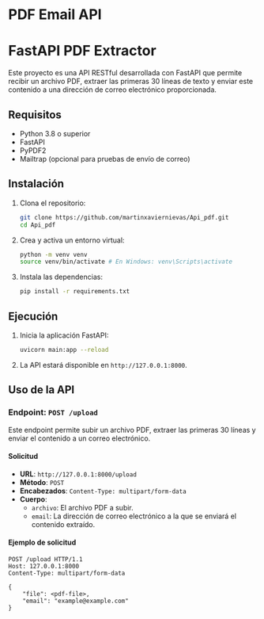 # PDF Email API

# FastAPI PDF Extractor

Este proyecto es una API RESTful desarrollada con FastAPI que permite recibir un archivo PDF, extraer las primeras 30 líneas de texto y enviar este contenido a una dirección de correo electrónico proporcionada.

## Requisitos

- Python 3.8 o superior
- FastAPI
- PyPDF2
- Mailtrap (opcional para pruebas de envío de correo)

## Instalación

1. Clona el repositorio:

    ```bash
    git clone https://github.com/martinxaviernievas/Api_pdf.git
    cd Api_pdf
    ```

2. Crea y activa un entorno virtual:

    ```bash
    python -m venv venv
    source venv/bin/activate # En Windows: venv\Scripts\activate
    ```

3. Instala las dependencias:

    ```bash
    pip install -r requirements.txt
    ```

## Ejecución

1. Inicia la aplicación FastAPI:

    ```bash
    uvicorn main:app --reload
    ```

2. La API estará disponible en `http://127.0.0.1:8000`.

## Uso de la API

### Endpoint: `POST /upload`

Este endpoint permite subir un archivo PDF, extraer las primeras 30 líneas y enviar el contenido a un correo electrónico.

#### Solicitud

- **URL**: `http://127.0.0.1:8000/upload`
- **Método**: `POST`
- **Encabezados**: `Content-Type: multipart/form-data`
- **Cuerpo**:
    - `archivo`: El archivo PDF a subir.
    - `email`: La dirección de correo electrónico a la que se enviará el contenido extraído.

#### Ejemplo de solicitud

```http
POST /upload HTTP/1.1
Host: 127.0.0.1:8000
Content-Type: multipart/form-data

{
    "file": <pdf-file>,
    "email": "example@example.com"
}

